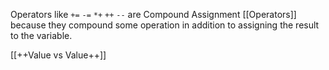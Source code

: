 Operators like `+=` `-=` `*+` `++` `--` are Compound Assignment [[Operators]] because they compound some operation in addition to assigning the result to the variable.

[[++Value vs Value++]]